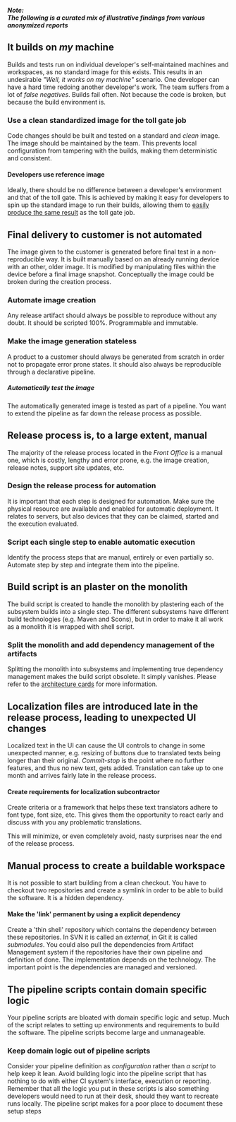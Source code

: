 ---
---

**_Note:<br/>The following is a curated mix of illustrative findings from various anonymized reports_**


## It builds on _my_ machine

Builds and tests run on individual developer's self-maintained machines and workspaces, as no standard image for this exists. 
This results in an undesirable _"Well, it works on my machine"_ scenario. One developer can have a hard time redoing another developer's work. The team suffers from a lot of _false negatives_. Builds fail often. Not because the code is broken, but because the build environment is.

### Use a clean standardized image for the toll gate job

Code changes should be built and tested on a standard and _clean_ image. The image should be maintained by the team.
This prevents local configuration from tampering with the builds, making them deterministic and consistent.

#### Developers use reference image

Ideally, there should be no difference between a developer's environment and that of the toll gate. 
This is achieved by making it easy for developers to spin up the standard image to run their builds, allowing them to [easily produce the same result](/on-demand-environments/ "Access to production-like environments") as the toll gate job.

## Final delivery to customer is not automated

The image given to the customer is generated before final test in a non-reproducible way. 
It is built manually based on an already running device with an other, older image. 
It is modified by manipulating files within the device before a final image snapshot. 
Conceptually the image could be broken during the creation process.

### Automate image creation

Any release artifact should always be possible to reproduce without any doubt. 
It should be scripted 100%. Programmable and immutable.

### Make the image generation stateless

A product to a customer should always be generated from scratch in order not to propagate error prone states. 
It should also always be reproducible through a declarative pipeline.

##### Automatically test the image

The automatically generated image is tested as part of a pipeline.
You want to extend the pipeline as far down the release process as possible.

## Release process is, to a large extent, manual

The majority of the release process located in the *Front Office* is a manual one, which is costly, lengthy and error prone, e.g. the image creation, release notes, support site updates, etc.

### Design the release process for automation

It is important that each step is designed for automation. 
Make sure the physical resource are available and enabled for automatic deployment. 
It relates to servers, but also devices that they can be claimed, started and the execution evaluated.

### Script each single step to enable automatic execution

Identify the process steps that are manual, entirely or even partially so. 
Automate step by step and integrate them into the pipeline.

## Build script is an plaster on the monolith

The build script is created to handle the monolith by plastering each of the subsystem builds into a single step. 
The different subsystems have different build technologies (e.g. Maven and Scons), but in order to make it all work as a monolith it is wrapped with shell script. 

### Split the monolith and add dependency management of the artifacts

Splitting the monolith into subsystems and implementing true dependency management makes the build script obsolete. 
It simply vanishes. Please refer to the [architecture cards](http://localhost:4000/areas/arch/#tag "Architecture & Design") for more information.

## Localization files are introduced late in the release process, leading to unexpected UI changes

Localized text in the UI can cause the UI controls to change in some unexpected manner, e.g. resizing of buttons due to translated texts being longer than their original.
_Commit-stop_ is the point where no further features, and thus no new text, gets added.
Translation can take up to one month and arrives fairly late in the release process.

#### Create requirements for localization subcontractor

Create criteria or a framework that helps these text translators adhere to font type, font size, etc. 
This gives them the opportunity to react early and discuss with you any problematic translations.

This will minimize, or even completely avoid, nasty surprises near the end of the release process.

## Manual process to create a buildable workspace

It is not possible to start building from a clean checkout. 
You have to checkout two repositories and create a symlink in order to be able to build the software. 
It is a hidden dependency.

#### Make the 'link' permanent by using a explicit dependency

Create a 'thin shell' repository which contains the dependency between these repositories.
In SVN it is called an _external_, in Git it is called _submodules_. 
You could also pull the dependencies from Artifact Management system if the repositories have their own pipeline and definition of done. 
The implementation depends on the technology. The important point is the dependencies are managed and versioned.

## The pipeline scripts contain domain specific logic

Your pipeline scripts are bloated with domain specific logic and setup. 
Much of the script relates to setting up environments and requirements to build the software. 
The pipeline scripts become large and unmanageable.

### Keep domain logic out of pipeline scripts

Consider your pipeline definition as _configuration_ rather than _a script_ to help keep it lean.
Avoid building logic into the pipeline script that has nothing to do with either CI system's interface, execution or reporting. 
Remember that all the logic you put in these scripts is also something developers would need to run at their desk, should they want to recreate runs locally. 
The pipeline script makes for a poor place to document these setup steps
